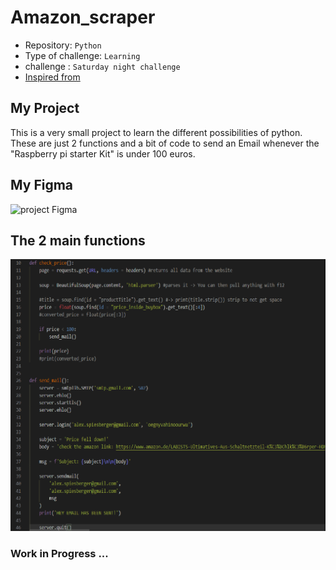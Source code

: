 # Amazon_scraper

- Repository: `Python`
- Type of challenge:  `Learning`
- challenge :  `Saturday night challenge`
- [Inspired from](https://www.youtube.com/watch?v=Bg9r_yLk7VY&ab_channel=DevEd)

## My Project
This is a very small project to learn the different possibilities of python. These are just 2 functions and a bit of code to send an Email whenever the "Raspberry pi starter Kit" is under 100 euros.

## My Figma  

![project Figma](backend/public/images/Figma.png)

## The 2 main functions

![Project Model](pictures/code.png)

### Work in Progress ... 
